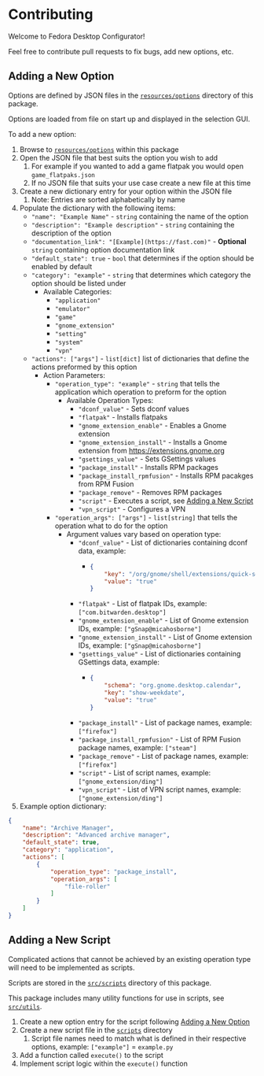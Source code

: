 # Contributing

Welcome to Fedora Desktop Configurator!

Feel free to contribute pull requests to fix bugs, add new options, etc.

## Adding a New Option

Options are defined by JSON files in the [`resources/options`](../resources/options) directory of this package.

Options are loaded from file on start up and displayed in the selection GUI.

To add a new option:

1. Browse to [`resources/options`](../resources/options) within this package
2. Open the JSON file that best suits the option you wish to add
    1. For example if you wanted to add a game flatpak you would open `game_flatpaks.json`
    2. If no JSON file that suits your use case create a new file at this time
3. Create a new dictionary entry for your option within the JSON file
    1. Note: Entries are sorted alphabetically by name
4. Populate the dictionary with the following items:
    - `"name": "Example Name"` - `string` containing the name of the option
    - `"description": "Example description"` - `string` containing the description of the option
    - `"documentation_link": "[Example](https://fast.com)"` - **Optional** `string` containing option documentation link
    - `"default_state": true` - `bool` that determines if the option should be enabled by default
    - `"category": "example"` - `string` that determines which category the option should be listed under
        - Available Categories:
            - `"application"`
            - `"emulator"`
            - `"game"`
            - `"gnome_extension"`
            - `"setting"`
            - `"system"`
            - `"vpn"`
    - `"actions": ["args"]` - `list[dict]` list of dictionaries that define the actions preformed by this option
        - Action Parameters:
            - `"operation_type": "example"` - `string` that tells the application which operation to preform for the option
                - Available Operation Types:
                    - `"dconf_value"` - Sets dconf values
                    - `"flatpak"` - Installs flatpaks
                    - `"gnome_extension_enable"` - Enables a Gnome extension
                    - `"gnome_extension_install"` - Installs a Gnome extension from https://extensions.gnome.org
                    - `"gsettings_value"` - Sets GSettings values
                    - `"package_install"` - Installs RPM packages
                    - `"package_install_rpmfusion"` - Installs RPM pacakges from RPM Fusion
                    - `"package_remove"` - Removes RPM packages
                    - `"script"` - Executes a script, see [Adding a New Script](#adding-a-new-script)
                    - `"vpn_script"` - Configures a VPN
            - `"operation_args": ["args"]` - `list[string]` that tells the operation what to do for the option
                - Argument values vary based on operation type:
                    - `"dconf_value"` - List of dictionaries containing dconf data, example:
                        - ```json
                          {
                              "key": "/org/gnome/shell/extensions/quick-settings-audio-panel/always-show-input-slider",
                              "value": "true"
                          }
                          ```
                    - `"flatpak"` - List of flatpak IDs, example: `["com.bitwarden.desktop"]`
                    - `"gnome_extension_enable"` - List of Gnome extension IDs, example: `["gSnap@micahosborne"]`
                    - `"gnome_extension_install"` - List of Gnome extension IDs, example: `["gSnap@micahosborne"]`
                    - `"gsettings_value"` - List of dictionaries containing GSettings data, example:
                        - ```json
                          {
                              "schema": "org.gnome.desktop.calendar",
                              "key": "show-weekdate",
                              "value": "true"
                          }
                          ```
                    - `"package_install"` - List of package names, example: `["firefox"]`
                    - `"package_install_rpmfusion"` - List of RPM Fusion package names, example: `["steam"]`
                    - `"package_remove"` - List of package names, example: `["firefox"]`
                    - `"script"` - List of script names, example: `["gnome_extension/ding"]`
                    - `"vpn_script"` - List of VPN script names, example: `["gnome_extension/ding"]`
5. Example option dictionary:

```json
{
    "name": "Archive Manager",
    "description": "Advanced archive manager",
    "default_state": true,
    "category": "application",
    "actions": [
        {
            "operation_type": "package_install",
            "operation_args": [
                "file-roller"
            ]
        }
    ]
}
```

## Adding a New Script

Complicated actions that cannot be achieved by an existing operation type will need to be implemented as scripts.

Scripts are stored in the [`src/scripts`](../src/scripts) directory of this package.

This package includes many utility functions for use in scripts, see [`src/utils`](../src/utils).

1. Create a new option entry for the script following [Adding a New Option](#adding-a-new-option)
2. Create a new script file in the [`scripts`](../src/scripts) directory
    1. Script file names need to match what is defined in their respective options,
       example: `["example"]` = `example.py`
3. Add a function called `execute()` to the script
4. Implement script logic within the `execute()` function
